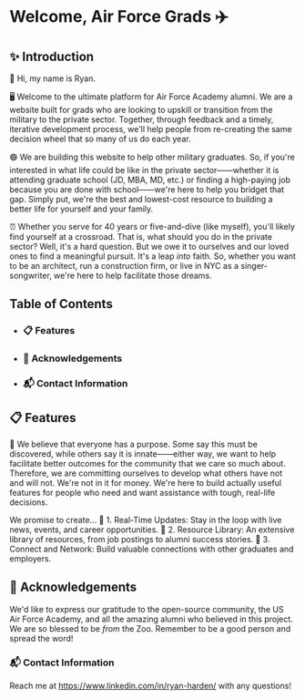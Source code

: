 # Welcome, Air Force Grads ✈️

## ✨ Introduction
👋 Hi, my name is Ryan.

🖥️ Welcome to the ultimate platform for Air Force Academy alumni. We are a website built for grads who are looking to upskill or transition from the military to the private sector. Together, through feedback and a timely, iterative development process, we'll help people from re-creating the same decision wheel that so many of us do each year. 

🟢 We are building this website to help other military graduates. So, if you're interested in what life could be like in the private sector——whether it is attending graduate school (JD, MBA, MD, etc.) or finding a high-paying job because you are done with school——we're here to help you bridget that gap. Simply put, we're the best and lowest-cost resource to building a better life for yourself and your family. 

⏰ Whether you serve for 40 years or five-and-dive (like myself), you'll likely find yourself at a crossroad. That is, what should you do in the private sector? Well, it's a hard question. But we owe it to ourselves and our loved ones to find a meaningful pursuit. It's a leap _into_ faith. So, whether you want to be an architect, run a construction firm, or live in NYC as a singer-songwriter, we're here to help facilitate those dreams.

##  Table of Contents
- ### 📋 Features
- ### 🙏 Acknowledgements
- ### 📬 Contact Information

## 📋 Features
🏡 We believe that everyone has a purpose. Some say this must be discovered, while others say it is innate——either way, we want to help facilitate better outcomes for the community that we care so much about. Therefore, we are committing ourselves to develop what others have not and will not. We're not in it for money. We're here to build actually useful features for people who need and want assistance with tough, real-life decisions.

We promise to create...
🚀 1. Real-Time Updates: Stay in the loop with live news, events, and career opportunities.
📂 2. Resource Library: An extensive library of resources, from job postings to alumni success stories.
🤝 3. Connect and Network: Build valuable connections with other graduates and employers.

## 🙏 Acknowledgements

We'd like to express our gratitude to the open-source community, the US Air Force Academy, and all the amazing alumni who believed in this project. We are so blessed to be _from_ the Zoo. Remember to be a good person and spread the word!

### 📬 Contact Information

Reach me at https://www.linkedin.com/in/ryan-harden/ with any questions!
